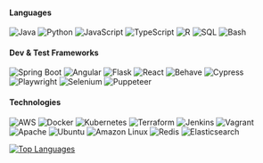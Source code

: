 #### Languages
![Java](https://img.shields.io/badge/Java-007396?style=flat&logo=java&logoColor=white) ![Python](https://img.shields.io/badge/Python-3776AB?style=flat&logo=python&logoColor=white) ![JavaScript](https://img.shields.io/badge/JavaScript-F7DF1E?style=flat&logo=javascript&logoColor=black) ![TypeScript](https://img.shields.io/badge/TypeScript-3178C6?style=flat&logo=typescript&logoColor=white) ![R](https://img.shields.io/badge/R-276DC3?style=flat&logo=r&logoColor=white) ![SQL](https://img.shields.io/badge/SQL-4479A1?style=flat&logo=postgresql&logoColor=white) ![Bash](https://img.shields.io/badge/Bash-4EAA25?style=flat&logo=gnu-bash&logoColor=white)
#### Dev & Test Frameworks
![Spring Boot](https://img.shields.io/badge/Spring_Boot-6DB33F?style=flat&logo=spring-boot&logoColor=white) ![Angular](https://img.shields.io/badge/Angular-DD0031?style=flat&logo=angular&logoColor=white) ![Flask](https://img.shields.io/badge/Flask-000000?style=flat&logo=flask&logoColor=white) ![React](https://img.shields.io/badge/React-61DAFB?style=flat&logo=react&logoColor=black) ![Behave](https://img.shields.io/badge/Behave-007396?style=flat) ![Cypress](https://img.shields.io/badge/Cypress-17202C?style=flat&logo=cypress&logoColor=white) ![Playwright](https://img.shields.io/badge/Playwright-45BA6D?style=flat) ![Selenium](https://img.shields.io/badge/Selenium-43B02A?style=flat&logo=selenium&logoColor=white) ![Puppeteer](https://img.shields.io/badge/Puppeteer-40B5A4?style=flat&logo=puppeteer&logoColor=white)
#### Technologies
![AWS](https://img.shields.io/badge/AWS-232F3E?style=flat&logo=amazon-aws&logoColor=white) ![Docker](https://img.shields.io/badge/Docker-2496ED?style=flat&logo=docker&logoColor=white) ![Kubernetes](https://img.shields.io/badge/Kubernetes-326CE5?style=flat&logo=kubernetes&logoColor=white) ![Terraform](https://img.shields.io/badge/Terraform-7B42BC?style=flat&logo=terraform&logoColor=white) ![Jenkins](https://img.shields.io/badge/Jenkins-D24939?style=flat&logo=jenkins&logoColor=white) ![Vagrant](https://img.shields.io/badge/Vagrant-1563FF?style=flat&logo=vagrant&logoColor=white) ![Apache](https://img.shields.io/badge/Apache-D22128?style=flat&logo=apache&logoColor=white) ![Ubuntu](https://img.shields.io/badge/Ubuntu-E95420?style=flat&logo=ubuntu&logoColor=white) ![Amazon Linux](https://img.shields.io/badge/Amazon_Linux-232F3E?style=flat&logo=amazon-aws&logoColor=white) ![Redis](https://img.shields.io/badge/Redis-DC382D?style=flat&logo=redis&logoColor=white) ![Elasticsearch](https://img.shields.io/badge/Elasticsearch-005571?style=flat&logo=elasticsearch&logoColor=white)

[![Top Languages](https://github-readme-stats.vercel.app/api/top-langs/?username=misranrifat&layout=compact&theme=tokyonight&langs_count=8&hide=html)](https://github.com/anuraghazra/github-readme-stats)

